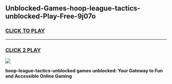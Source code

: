 
## Unblocked-Games-hoop-league-tactics-unblocked-Play-Free-9j07o
<h3>
<a href="https://premium76.site?title=hoop-league-tactics-unblocked&ref=20M">CLICK TO PLAY</a></h3>
<hr>

<h3>
<a href="https://premium76.site?title=hoop-league-tactics-unblocked&ref=20M">CLICK 2 PLAY</a>
  
</h3>

<a href="https://premium76.site?title=hoop-league-tactics-unblocked&ref=19M"><img src="https://clearcache.store/games.png"></a>


**hoop-league-tactics-unblocked games unblocked: Your Gateway to Fun and Accessible Online Gaming**
